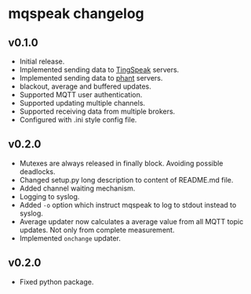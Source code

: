 # mqspeak changelog

## v0.1.0

 - Initial release.
 - Implemented sending data to [TingSpeak](https://thingspeak.com/) servers.
 - Implemented sending data to [phant](http://phant.io/) servers.
 - blackout, average and buffered updates.
 - Supported MQTT user authentication.
 - Supported updating multiple channels.
 - Supported receiving data from multiple brokers.
 - Configured with .ini style config file.

## v0.2.0

 - Mutexes are always released in finally block. Avoiding possible deadlocks.
 - Changed setup.py long description to content of README.md file.
 - Added channel waiting mechanism.
 - Logging to syslog.
 - Added `-o` option which instruct mqspeak to log to stdout instead to syslog.
 - Average updater now calculates a average value from all MQTT topic updates.
    Not only from complete measurement.
 - Implemented `onchange` updater.

## v0.2.0

 - Fixed python package.
